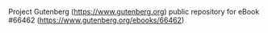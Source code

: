 Project Gutenberg (https://www.gutenberg.org) public repository for
eBook #66462 (https://www.gutenberg.org/ebooks/66462)

